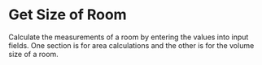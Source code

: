 # Get Size of Room
Calculate the measurements of a room by entering the values into input fields. One section is for area calculations and the other is for the volume size of a room.
